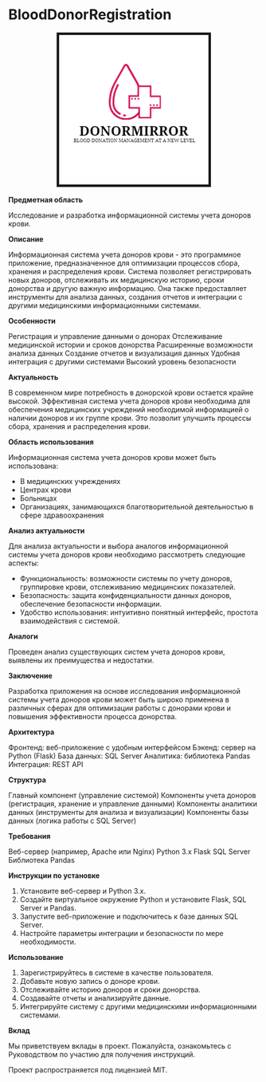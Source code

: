 # BloodDonorRegistration

<div style="text-align: center;">
  <img src="logo.png" border="5px solid red"/>
</div>

**Предметная область**

Исследование и разработка информационной системы учета доноров крови.

**Описание**

Информационная система учета доноров крови - это программное приложение, предназначенное для оптимизации процессов сбора, хранения и распределения крови. Система позволяет регистрировать новых доноров, отслеживать их медицинскую историю, сроки донорства и другую важную информацию. Она также предоставляет инструменты для анализа данных, создания отчетов и интеграции с другими медицинскими информационными системами.

**Особенности**

 Регистрация и управление данными о донорах
 Отслеживание медицинской истории и сроков донорства
 Расширенные возможности анализа данных
 Создание отчетов и визуализация данных
 Удобная интеграция с другими системами
 Высокий уровень безопасности

**Актуальность**

В современном мире потребность в донорской крови остается крайне высокой. Эффективная система учета доноров крови необходима для обеспечения медицинских учреждений необходимой информацией о наличии доноров и их группе крови. Это позволит улучшить процессы сбора, хранения и распределения крови.

**Область использования**

Информационная система учета доноров крови может быть использована:

* В медицинских учреждениях
* Центрах крови
* Больницах
* Организациях, занимающихся благотворительной деятельностью в сфере здравоохранения

**Анализ актуальности**

Для анализа актуальности и выбора аналогов информационной системы учета доноров крови необходимо рассмотреть следующие аспекты:

* Функциональность: возможности системы по учету доноров, группировке крови, отслеживанию медицинских показателей.
* Безопасность: защита конфиденциальности данных доноров, обеспечение безопасности информации.
* Удобство использования: интуитивно понятный интерфейс, простота взаимодействия с системой.

**Аналоги**

Проведен анализ существующих систем учета доноров крови, выявлены их преимущества и недостатки.

**Заключение**

Разработка приложения на основе исследования информационной системы учета доноров крови может быть широко применена в различных сферах для оптимизации работы с донорами крови и повышения эффективности процесса донорства.

**Архитектура**

 Фронтенд: веб-приложение с удобным интерфейсом
 Бэкенд: сервер на Python (Flask)
 База данных: SQL Server
 Аналитика: библиотека Pandas
 Интеграция: REST API

**Структура**

 Главный компонент (управление системой)
 Компоненты учета доноров (регистрация, хранение и управление данными)
 Компоненты аналитики данных (инструменты для анализа и визуализации)
 Компоненты базы данных (логика работы с SQL Server)

**Требования**

 Веб-сервер (например, Apache или Nginx)
 Python 3.x
 Flask
 SQL Server
 Библиотека Pandas

**Инструкции по установке**

1. Установите веб-сервер и Python 3.x.
2. Создайте виртуальное окружение Python и установите Flask, SQL Server и Pandas.
3. Запустите веб-приложение и подключитесь к базе данных SQL Server.
4. Настройте параметры интеграции и безопасности по мере необходимости.

**Использование**

1. Зарегистрируйтесь в системе в качестве пользователя.
2. Добавьте новую запись о доноре крови.
3. Отслеживайте историю доноров и сроки донорства.
4. Создавайте отчеты и анализируйте данные.
5. Интегрируйте систему с другими медицинскими информационными системами.

**Вклад**

Мы приветствуем вклады в проект. Пожалуйста, ознакомьтесь с Руководством по участию для получения инструкций.

Проект распространяется под лицензией MIT.
